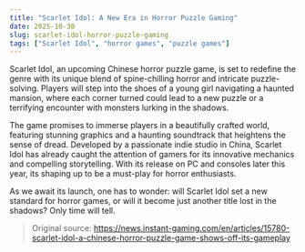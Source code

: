 ```yaml
---
title: "Scarlet Idol: A New Era in Horror Puzzle Gaming"
date: 2025-10-30
slug: scarlet-idol-horror-puzzle-gaming
tags: ["Scarlet Idol", "horror games", "puzzle games"]
---
```

Scarlet Idol, an upcoming Chinese horror puzzle game, is set to redefine the genre with its unique blend of spine-chilling horror and intricate puzzle-solving. Players will step into the shoes of a young girl navigating a haunted mansion, where each corner turned could lead to a new puzzle or a terrifying encounter with monsters lurking in the shadows.

The game promises to immerse players in a beautifully crafted world, featuring stunning graphics and a haunting soundtrack that heightens the sense of dread. Developed by a passionate indie studio in China, Scarlet Idol has already caught the attention of gamers for its innovative mechanics and compelling storytelling. With its release on PC and consoles later this year, its shaping up to be a must-play for horror enthusiasts.

As we await its launch, one has to wonder: will Scarlet Idol set a new standard for horror games, or will it become just another title lost in the shadows? Only time will tell.
> Original source: https://news.instant-gaming.com/en/articles/15780-scarlet-idol-a-chinese-horror-puzzle-game-shows-off-its-gameplay